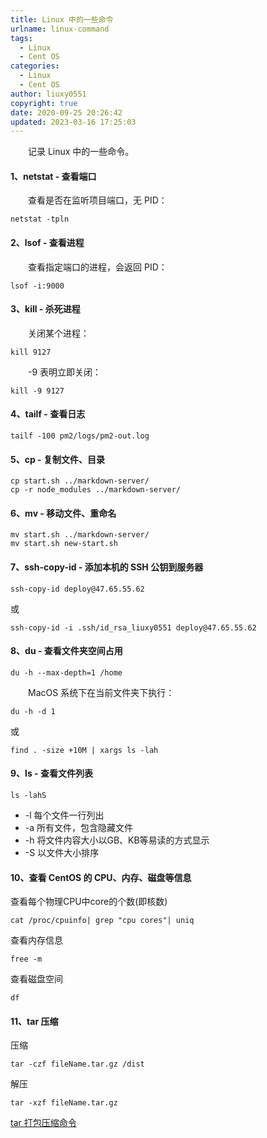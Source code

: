 ```yaml
---
title: Linux 中的一些命令
urlname: linux-command
tags:
  - Linux
  - Cent OS
categories:
  - Linux
  - Cent OS
author: liuxy0551
copyright: true
date: 2020-09-25 20:26:42
updated: 2023-03-16 17:25:03
---
```



&emsp;&emsp;记录 Linux 中的一些命令。

<!--more-->



#### 1、netstat - 查看端口

&emsp;&emsp;查看是否在监听项目端口，无 PID：

```
netstat -tpln
```


#### 2、lsof - 查看进程

&emsp;&emsp;查看指定端口的进程，会返回 PID：

```
lsof -i:9000
```


#### 3、kill - 杀死进程

&emsp;&emsp;关闭某个进程：

```
kill 9127
```

&emsp;&emsp;-9 表明立即关闭：

```
kill -9 9127
```


#### 4、tailf - 查看日志

```
tailf -100 pm2/logs/pm2-out.log
```


#### 5、cp - 复制文件、目录

```
cp start.sh ../markdown-server/
cp -r node_modules ../markdown-server/
```


#### 6、mv - 移动文件、重命名

```
mv start.sh ../markdown-server/
mv start.sh new-start.sh
```


#### 7、ssh-copy-id - 添加本机的 SSH 公钥到服务器

```
ssh-copy-id deploy@47.65.55.62
```
或
```
ssh-copy-id -i .ssh/id_rsa_liuxy0551 deploy@47.65.55.62
```


#### 8、du - 查看文件夹空间占用

```
du -h --max-depth=1 /home
```

&emsp;&emsp;MacOS 系统下在当前文件夹下执行：

```
du -h -d 1
```
或
```
find . -size +10M | xargs ls -lah
```


#### 9、ls - 查看文件列表

```
ls -lahS
```

- -l 每个文件一行列出
- -a 所有文件，包含隐藏文件
- -h 将文件内容大小以GB、KB等易读的方式显示
- -S 以文件大小排序


#### 10、查看 CentOS 的 CPU、内存、磁盘等信息

查看每个物理CPU中core的个数(即核数)
```
cat /proc/cpuinfo| grep "cpu cores"| uniq
```

查看内存信息
```
free -m
```

查看磁盘空间
```
df
```


#### 11、tar 压缩

压缩
```
tar -czf fileName.tar.gz /dist
```

解压
```
tar -xzf fileName.tar.gz
```

<a href="https://blog.csdn.net/MssGuo/article/details/117387213" target="_black">tar 打包压缩命令</a>
